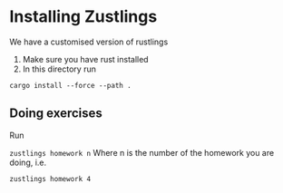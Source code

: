 # Installing Zustlings

We have a customised version of rustlings

1. Make sure you have rust installed 
2. In this directory run

`cargo install --force --path .`


## Doing exercises

Run


`zustlings homework n`
Where n is the number of the homework you are doing, i.e.

`zustlings homework 4` 


